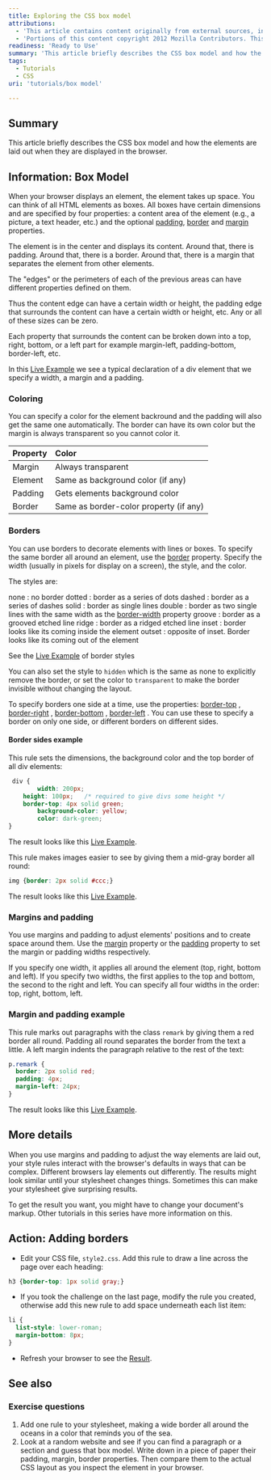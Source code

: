 ```yaml
---
title: Exploring the CSS box model
attributions:
  - 'This article contains content originally from external sources, including ones licensed under the CC-BY-SA license. [![cc-by-sa-small-wpd.png](/assets/public/c/c8/cc-by-sa-small-wpd.png)](http://creativecommons.org/licenses/by-sa/3.0/us/)'
  - 'Portions of this content copyright 2012 Mozilla Contributors. This article contains work licensed under the Creative Commons Attribution-Sharealike License v2.5 or later. The original work is available at Mozilla Developer Network: [Article](https://developer.mozilla.org/en-US/docs/CSS/Getting_Started/Boxes)'
readiness: 'Ready to Use'
summary: 'This article briefly describes the CSS box model and how the elements are laid out when they are displayed in the browser.'
tags:
  - Tutorials
  - CSS
uri: 'tutorials/box model'

---
```

## <span>Summary</span>

This article briefly describes the CSS box model and how the elements are laid out when they are displayed in the browser.

## <span>Information: Box Model</span>

When your browser displays an element, the element takes up space. You can think of all HTML elements as boxes. All boxes have certain dimensions and are specified by four properties: a content area of the element (e.g., a picture, a text header, etc.) and the optional [padding](/css/properties/padding), [border](/css/properties/border) and [margin](/css/properties/margin) properties.

The element is in the center and displays its content. Around that, there is padding. Around that, there is a border. Around that, there is a margin that separates the element from other elements.

The "edges" or the perimeters of each of the previous areas can have different properties defined on them.

Thus the content edge can have a certain width or height, the padding edge that surrounds the content can have a certain width or height, etc. Any or all of these sizes can be zero.

Each property that surrounds the content can be broken down into a top, right, bottom, or a left part for example margin-left, padding-bottom, border-left, etc.

In this [Live Example](http://code.webplatform.org/gist/11409432) we see a typical declaration of a div element that we specify a width, a margin and a padding.

### <span>Coloring</span>

You can specify a color for the element backround and the padding will also get the same one automatically. The border can have its own color but the margin is always transparent so you cannot color it.

|Property|Color|
|:-------|:----|
|Margin|Always transparent|
|Element|Same as background color (if any)|
|Padding|Gets elements background color|
|Border|Same as border-color property (if any)|

### <span>Borders</span>

You can use borders to decorate elements with lines or boxes. To specify the same border all around an element, use the [border](/css/properties/border) property. Specify the width (usually in pixels for display on a screen), the style, and the color.

The styles are:

 none
:   no border
 dotted
:   border as a series of dots
 dashed
:   border as a series of dashes
 solid
:   border as single lines
 double
:   border as two single lines with the same width as the [border-width](/css/properties/border-width) property
 groove
:   border as a grooved etched line
 ridge
:   border as a ridged etched line
 inset
:   border looks like its coming inside the element
 outset
:   opposite of inset. Border looks like its coming out of the element

See the [Live Example](http://code.webplatform.org/gist/11411135) of border styles

You can also set the style to `hidden` which is the same as none to explicitly remove the border, or set the color to `transparent` to make the border invisible without changing the layout.

To specify borders one side at a time, use the properties: [border-top](/css/properties/border-top) , [border-right](/css/properties/border-right) , [border-bottom](/css/properties/border-bottom) , [border-left](/css/properties/border-left) . You can use these to specify a border on only one side, or different borders on different sides.

#### <span>Border sides example</span>

This rule sets the dimensions, the background color and the top border of all div elements:

``` css
 div {
        width: 200px;
    height: 100px;   /* required to give divs some height */
    border-top: 4px solid green;
        background-color: yellow;
        color: dark-green;
}
```

 The result looks like this [Live Example](http://code.webplatform.org/gist/11429299).

This rule makes images easier to see by giving them a mid-gray border all round:

``` css
img {border: 2px solid #ccc;}
```

 The result looks like this [Live Example](http://code.webplatform.org/gist/11429444).

### <span>Margins and padding</span>

You use margins and padding to adjust elements' positions and to create space around them. Use the [margin](/css/properties/margin) property or the [padding](/css/properties/padding) property to set the margin or padding widths respectively.

If you specify one width, it applies all around the element (top, right, bottom and left). If you specify two widths, the first applies to the top and bottom, the second to the right and left. You can specify all four widths in the order: top, right, bottom, left.

### <span>Margin and padding example</span>

This rule marks out paragraphs with the class `remark` by giving them a red border all round. Padding all round separates the border from the text a little. A left margin indents the paragraph relative to the rest of the text:

``` css
p.remark {
  border: 2px solid red;
  padding: 4px;
  margin-left: 24px;
}
```

 The result looks like this [Live Example](http://code.webplatform.org/gist/11429785).

## <span>More details</span>

When you use margins and padding to adjust the way elements are laid out, your style rules interact with the browser's defaults in ways that can be complex. Different browsers lay elements out differently. The results might look similar until your stylesheet changes things. Sometimes this can make your stylesheet give surprising results.

To get the result you want, you might have to change your document's markup. Other tutorials in this series have more information on this.

## <span>Action: Adding borders</span>

-   Edit your CSS file, `style2.css`. Add this rule to draw a line across the page over each heading:

``` css
h3 {border-top: 1px solid gray;}
```

-   If you took the challenge on the last page, modify the rule you created, otherwise add this new rule to add space underneath each list item:

``` css
li {
  list-style: lower-roman;
  margin-bottom: 8px;
}
```

-   Refresh your browser to see the [Result](http://code.webplatform.org/gist/11431094).

## <span>See also</span>

### <span>Exercise questions</span>

1.  Add one rule to your stylesheet, making a wide border all around the oceans in a color that reminds you of the sea.
2.  Look at a random website and see if you can find a paragraph or a section and guess that box model. Write down in a piece of paper their padding, margin, border properties. Then compare them to the actual CSS layout as you inspect the element in your browser.
